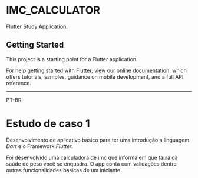 # IMC_CALCULATOR

Flutter Study Application.

## Getting Started

This project is a starting point for a Flutter application.

For help getting started with Flutter, view our
[online documentation](https://flutter.dev/docs), which offers tutorials,
samples, guidance on mobile development, and a full API reference.


-----------------------------------------------------------------------------------
PT-BR

# Estudo de caso 1 
Desenvolvimento de aplicativo básico para ter uma introdução a linguagem *Dart* e o Framework *Flutter*.

Foi desenvolvido uma calculadora de imc que informa em que faixa da saúde de peso você se enquadra. O app conta com validações dentre outras funcionalidades basicas de um iniciante.
